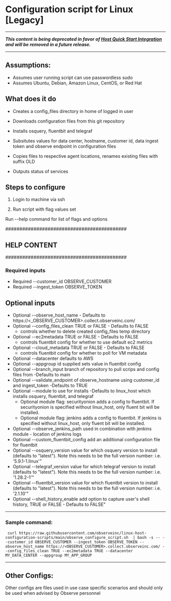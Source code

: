 # Configuration script for Linux [Legacy]

---

***This content is being deprecated in favor of [Host Quick Start Integration](https://docs.observeinc.com/en/latest/content/integrations/host/quickstart.html) and will be removed in a future release.***

---

## Assumptions:
- Assumes user running script can use passwordless sudo
- Assumes Ubuntu, Debian, Amazon Linux, CentOS, or Red Hat

## What does it do
- Creates a config_files directory in home of logged in user

- Downloads configuration files from this git repository

- Installs osquery, fluentbit and telegraf

- Subsitutes values for data center, hostname, customer id, data ingest token and observe endpoint in configuration files

- Copies files to respective agent locations, renames existing files with suffix OLD

- Outputs status of services


## Steps to configure

1. Login to machine via ssh

2. Run script with flag values set

Run --help command for list of flags and options

###########################################
## HELP CONTENT
###########################################
### Required inputs
- Required --customer_id OBSERVE_CUSTOMER 
- Required --ingest_token OBSERVE_TOKEN 
## Optional inputs
- Optional --observe_host_name - Defaults to https://<_OBSERVE_CUSTOMER>.collect.observeinc.com/ 
- Optional --config_files_clean TRUE or FALSE - Defaults to FALSE 
    - controls whether to delete created config_files temp directory
- Optional --ec2metadata TRUE or FALSE - Defaults to FALSE 
    - controls fluentbit config for whether to use default ec2 metrics 
- Optional --cloud_metadata TRUE or FALSE - Defaults to FALSE
    - controls fluentbit config for whether to poll for VM metadata
- Optional --datacenter defaults to AWS
- Optional --appgroup id supplied sets value in fluentbit config
- Optional --branch_input branch of repository to pull scrips and config files from -Defaults to main
- Optional --validate_endpoint of observe_hostname using customer_id and ingest_token -Defaults to TRUE
- Optional --module to use for installs -Defaults to linux_host which installs osquery, fluentbit, and telegraf
    - Optional module flag: securityonion adds a config to fluentbit. If securityonion is specified without linux_host, only fluent bit will be installed.
    - Optional module flag: jenkins adds a config to fluentbit. If jenkins is specified without linux_host, only fluent bit will be installed.
- Optional --observe_jenkins_path used in combination with jenkins module - location of jenkins logs
- Optional --custom_fluentbit_config add an additional configuration file for fluentbit
- Optional --osquery_version value for which osquery version to install (defaults to "latest"). Note this needs to be the full version number: i.e. '5.9.1-1.linux'"
- Optional --telegraf_version value for which telegraf version to install (defaults to "latest"). Note this needs to be the full version number: i.e. '1.28.2-1'"
- Optional --fluentbit_version value for which fluentbit version to install (defaults to "latest"). Note this needs to be the full version number: i.e. '2.1.10'"
- Optional --shell_history_enable add option to capture user's shell history, TRUE or FALSE - Defaults to FALSE"
***************************
### Sample command:
``` curl https://raw.githubusercontent.com/observeinc/linux-host-configuration-scripts/main/observe_configure_script.sh  | bash -s -- --customer_id OBSERVE_CUSTOMER --ingest_token OBSERVE_TOKEN --observe_host_name https://<OBSERVE_CUSTOMER>.collect.observeinc.com/ --config_files_clean TRUE --ec2metadata TRUE --datacenter MY_DATA_CENTER --appgroup MY_APP_GROUP```
***************************

## Other Configs:
Other configs are files used in use case specific scenarios and should only be used when advised by Observe personnel